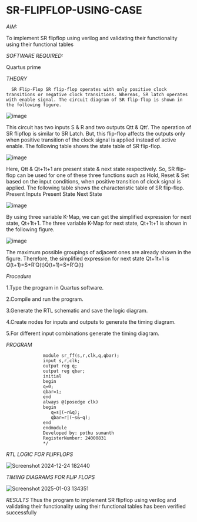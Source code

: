 # SR-FLIPFLOP-USING-CASE

*AIM:*

To implement  SR flipflop using verilog and validating their functionality using their functional tables

*SOFTWARE REQUIRED:*

Quartus prime

*THEORY*

      SR Flip-Flop SR flip-flop operates with only positive clock transitions or negative clock transitions. Whereas, SR latch operates with enable signal. The circuit diagram of SR flip-flop is shown in the following figure.


![image](https://github.com/naavaneetha/SR-FLIPFLOP-USING-CASE/assets/154305477/0f710028-ad52-4d3e-9276-8714cf023a25)


This circuit has two inputs S & R and two outputs Qtt & Qtt’. The operation of SR flipflop is similar to SR Latch. But, this flip-flop affects the outputs only when positive transition of the clock signal is applied instead of active enable. The following table shows the state table of SR flip-flop.

![image](https://github.com/naavaneetha/SR-FLIPFLOP-USING-CASE/assets/154305477/dabfc4f4-87e3-4cbc-9472-f89ee1b5ed30)


Here, Qtt & Qt+1t+1 are present state & next state respectively. So, SR flip-flop can be used for one of these three functions such as Hold, Reset & Set based on the input conditions, when positive transition of clock signal is applied. The following table shows the characteristic table of SR flip-flop. Present Inputs Present State Next State

![image](https://github.com/naavaneetha/SR-FLIPFLOP-USING-CASE/assets/154305477/dd90d16c-aec5-4290-a586-e2346b1e9eb5)


By using three variable K-Map, we can get the simplified expression for next state, Qt+1t+1. The three variable K-Map for next state, Qt+1t+1 is shown in the following figure.

![image](https://github.com/naavaneetha/SR-FLIPFLOP-USING-CASE/assets/154305477/473efad6-d70b-4ca7-aeb7-898bbfca319f)


The maximum possible groupings of adjacent ones are already shown in the figure. Therefore, the simplified expression for next state Qt+1t+1 is Q(t+1)=S+R′Q(t)Q(t+1)=S+R′Q(t)

*Procedure*

1.Type the program in Quartus software.

2.Compile and run the program.

3.Generate the RTL schematic and save the logic diagram.

4.Create nodes for inputs and outputs to generate the timing diagram.

5.For different input combinations generate the timing diagram.

*PROGRAM*



                  module sr_ff(s,r,clk,q,qbar);
                  input s,r,clk;
                  output reg q;
                  output reg qbar;
                  initial 
                  begin
                  q=0;
                  qbar=1;
                  end
                  always @(posedge clk)
                  begin
                     q=s|(~r&q);
                     qbar=r|(~s&~q);
                  end
                  endmodule 
                  Developed by: pothu sumanth
                  RegisterNumber: 24000831
                  */

*RTL LOGIC FOR FLIPFLOPS*

![Screenshot 2024-12-24 182440](https://github.com/user-attachments/assets/a2e87187-3ffa-4354-b173-0bfdd8a3083e)


*TIMING DIAGRAMS FOR FLIP FLOPS*

![Screenshot 2025-01-03 134351](https://github.com/user-attachments/assets/b0554d20-413c-4aaa-bd6a-48bed0e5c382)



*RESULTS*
Thus the program to implement SR flipflop using verilog and validating
 their functionality using their functional tables has been verified successfully
